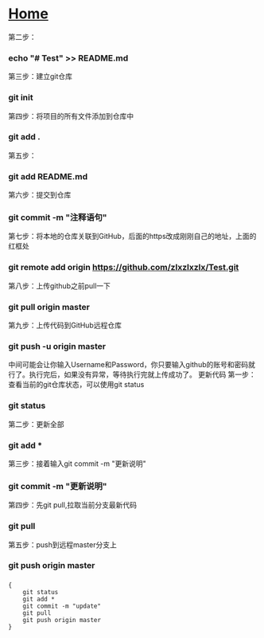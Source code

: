 # [Home](../README.md)
第二步：
### echo "# Test" >> README.md

第三步：建立git仓库
### git init

第四步：将项目的所有文件添加到仓库中
### git add .

第五步：
### git add README.md

第六步：提交到仓库
### git commit -m "注释语句"

第七步：将本地的仓库关联到GitHub，后面的https改成刚刚自己的地址，上面的红框处
### git remote add origin https://github.com/zlxzlxzlx/Test.git

第八步：上传github之前pull一下
### git pull origin master

第九步：上传代码到GitHub远程仓库
### git push -u origin master

中间可能会让你输入Username和Password，你只要输入github的账号和密码就行了。执行完后，如果没有异常，等待执行完就上传成功了。
更新代码
第一步：查看当前的git仓库状态，可以使用git status
### git status

第二步：更新全部
### git add *

第三步：接着输入git commit -m "更新说明"
### git commit -m "更新说明"

第四步：先git pull,拉取当前分支最新代码
### git pull

第五步：push到远程master分支上
### git push origin master
### ##############
	{
		git status
		git add *
		git commit -m "update"
		git pull
		git push origin master
	}